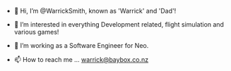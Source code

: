 - 👋 Hi, I’m @WarrickSmith, known as 'Warrick' and 'Dad'!

- 👀 I’m interested in everything Development related, flight simulation and various games!

- 🌱 I’m working as a Software Engineer for Neo.

- 📫 How to reach me ... warrick@baybox.co.nz
